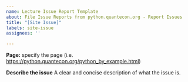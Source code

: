```yaml
---
name: Lecture Issue Report Template
about: File Issue Reports from python.quantecon.org - Report Issues
title: "[Site Issue]"
labels: site-issue
assignees: ''

---
```


**Page:** specify the page (i.e. https://python.quantecon.org/python_by_example.html)

**Describe the issue**
A clear and concise description of what the issue is.
